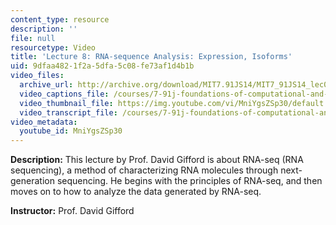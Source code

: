 ```yaml
---
content_type: resource
description: ''
file: null
resourcetype: Video
title: 'Lecture 8: RNA-sequence Analysis: Expression, Isoforms'
uid: 9dfaa482-1f2a-5dfa-5c08-fe73af1d4b1b
video_files:
  archive_url: http://archive.org/download/MIT7.91JS14/MIT7_91JS14_lec08_300k.mp4
  video_captions_file: /courses/7-91j-foundations-of-computational-and-systems-biology-spring-2014/4c4cb76b36a65e57ac1d2cac6eede795_MniYgsZSp30.vtt
  video_thumbnail_file: https://img.youtube.com/vi/MniYgsZSp30/default.jpg
  video_transcript_file: /courses/7-91j-foundations-of-computational-and-systems-biology-spring-2014/47d8a2550c1745747f84c2c5680aed3c_MniYgsZSp30.pdf
video_metadata:
  youtube_id: MniYgsZSp30
---
```


**Description:** This lecture by Prof. David Gifford is about RNA-seq (RNA sequencing), a method of characterizing RNA molecules through next-generation sequencing. He begins with the principles of RNA-seq, and then moves on to how to analyze the data generated by RNA-seq.

**Instructor:** Prof. David Gifford